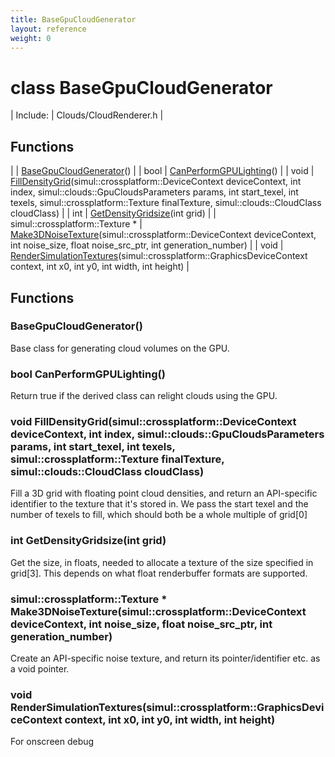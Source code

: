 ```yaml
---
title: BaseGpuCloudGenerator
layout: reference
weight: 0
---
```

class BaseGpuCloudGenerator
===

| Include: | Clouds/CloudRenderer.h |



Functions
---

|  | [BaseGpuCloudGenerator](#BaseGpuCloudGenerator)() |
| bool | [CanPerformGPULighting](#CanPerformGPULighting)() |
| void | [FillDensityGrid](#FillDensityGrid)(simul::crossplatform::DeviceContext deviceContext, int index, simul::clouds::GpuCloudsParameters params, int start_texel, int texels, simul::crossplatform::Texture finalTexture, simul::clouds::CloudClass cloudClass) |
| int | [GetDensityGridsize](#GetDensityGridsize)(int grid) |
| simul::crossplatform::Texture * | [Make3DNoiseTexture](#Make3DNoiseTexture)(simul::crossplatform::DeviceContext deviceContext, int noise_size, float noise_src_ptr, int generation_number) |
| void | [RenderSimulationTextures](#RenderSimulationTextures)(simul::crossplatform::GraphicsDeviceContext context, int x0, int y0, int width, int height) |


Functions
---
<a name="BaseGpuCloudGenerator"></a>
###  BaseGpuCloudGenerator()
Base class for generating cloud volumes on the GPU.
<a name="CanPerformGPULighting"></a>
### bool CanPerformGPULighting()
Return true if the derived class can relight clouds using the GPU.
<a name="FillDensityGrid"></a>
### void FillDensityGrid(simul::crossplatform::DeviceContext deviceContext, int index, simul::clouds::GpuCloudsParameters params, int start_texel, int texels, simul::crossplatform::Texture finalTexture, simul::clouds::CloudClass cloudClass)
Fill a 3D grid with floating point cloud densities, and return an API-specific
identifier to the texture that it's stored in.
We pass the start texel and the number of texels to fill, which should both be a whole multiple of grid[0]
<a name="GetDensityGridsize"></a>
### int GetDensityGridsize(int grid)
Get the size, in floats, needed to allocate a texture of the size specified in grid[3].
This depends on what float renderbuffer formats are supported.
<a name="Make3DNoiseTexture"></a>
### simul::crossplatform::Texture * Make3DNoiseTexture(simul::crossplatform::DeviceContext deviceContext, int noise_size, float noise_src_ptr, int generation_number)
Create an API-specific noise texture, and return its pointer/identifier etc. as a void pointer.
<a name="RenderSimulationTextures"></a>
### void RenderSimulationTextures(simul::crossplatform::GraphicsDeviceContext context, int x0, int y0, int width, int height)
For onscreen debug
